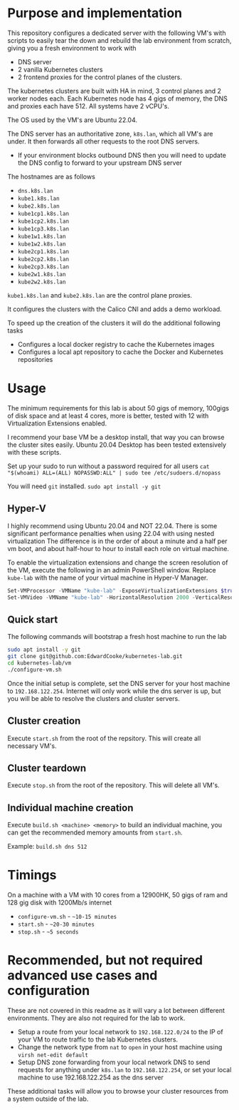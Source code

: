 # Purpose and implementation
This repository configures a dedicated server with the following VM's with scripts to easily tear the down and rebuild the lab environment from scratch, giving you a fresh environment to work with

* DNS server
* 2 vanilla Kubernetes clusters
* 2 frontend proxies for the control planes of the clusters.

The kubernetes clusters are built with HA in mind, 3 control planes and 2 worker nodes each. Each Kubernetes node has 4 gigs of memory, the DNS and proxies each have 512. All systems have 2 vCPU's.

The OS used by the VM's are Ubuntu 22.04.

The DNS server has an authoritative zone, `k8s.lan`, which all VM's are under. It then forwards all other requests to the root DNS servers.
* If your environment blocks outbound DNS then you will need to update the DNS config to forward to your upstream DNS server

The hostnames are as follows
* `dns.k8s.lan`
* `kube1.k8s.lan`
* `kube2.k8s.lan`
* `kube1cp1.k8s.lan`
* `kube1cp2.k8s.lan`
* `kube1cp3.k8s.lan`
* `kube1w1.k8s.lan`
* `kube1w2.k8s.lan`
* `kube2cp1.k8s.lan`
* `kube2cp2.k8s.lan`
* `kube2cp3.k8s.lan`
* `kube2w1.k8s.lan`
* `kube2w2.k8s.lan`

`kube1.k8s.lan` and `kube2.k8s.lan` are the control plane proxies.

It configures the clusters with the Calico CNI and adds a demo workload.

To speed up the creation of the clusters it will do the additional following tasks
* Configures a local docker registry to cache the Kubernetes images
* Configures a local apt repository to cache the Docker and Kubernetes repositories

# Usage
The minimum requirements for this lab is about 50 gigs of memory, 100gigs of disk space and at least 4 cores, more is better, tested with 12 with Virtualization Extensions enabled.

I recommend your base VM be a desktop install, that way you can browse the cluster sites easily. Ubuntu 20.04 Desktop has been tested extensively with these scripts.

Set up your sudo to run without a password required for all users `cat "$(whoami) ALL=(ALL) NOPASSWD:ALL" | sudo tee /etc/sudoers.d/nopass`

You will need `git` installed. `sudo apt install -y git`

## Hyper-V

I highly recommend using Ubuntu 20.04 and NOT 22.04. There is some significant performance penalties when using 22.04 with using nested virtualization The difference is in the order of about a minute and a half per vm boot, and about half-hour to hour to install each role on virtual machine.

To enable the virtualization extensions and change the screen resolution of the VM, execute the following in an admin PowerShell window. Replace `kube-lab` with the name of your virtual machine in Hyper-V Manager.

```powershell
Set-VMProcessor -VMName "kube-lab" -ExposeVirtualizationExtensions $true
Set-VMVideo -VMName "kube-lab" -HorizontalResolution 2000 -VerticalResolution 1500 -ResolutionType Single
```

## Quick start
The following commands will bootstrap a fresh host machine to run the lab

```bash
sudo apt install -y git
git clone git@github.com:EdwardCooke/kubernetes-lab.git
cd kubernetes-lab/vm
./configure-vm.sh
```

Once the initial setup is complete, set the DNS server for your host machine to `192.168.122.254`. Internet will only work while the dns server is up, but you will be able to resolve the clusters and cluster servers.

## Cluster creation
Execute `start.sh` from the root of the repsitory. This will create all necessary VM's.

## Cluster teardown
Execute `stop.sh` from the root of the repository. This will delete all VM's.

## Individual machine creation
Execute `build.sh <machine> <memory>` to build an individual machine, you can get the recommended memory amounts from `start.sh`.

Example: `build.sh dns 512`

# Timings
On a machine with a VM with 10 cores from a 12900HK, 50 gigs of ram and 128 gig disk with 1200Mb/s internet
* `configure-vm.sh` - `~10-15 minutes`
* `start.sh` - `~20-30 minutes`
* `stop.sh` - `~5 seconds`

# Recommended, but not required advanced use cases and configuration
These are not covered in this readme as it will vary a lot between different environments. They are also not required for the lab to work.

* Setup a route from your local network to `192.168.122.0/24` to the IP of your VM to route traffic to the lab Kubernetes clusters.
* Change the network type from `nat` to `open` in your host machine using `virsh net-edit default`
* Setup DNS zone forwarding from your local network DNS to send requests for anything under `k8s.lan` to `192.168.122.254`, or set your local machine to use 192.168.122.254 as the dns server

These additional tasks will allow you to browse your cluster resources from a system outside of the lab.
